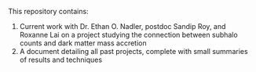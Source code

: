 This repository contains:

1. Current work with Dr. Ethan O. Nadler, postdoc Sandip Roy, and Roxanne Lai on a project studying the connection between subhalo counts and dark matter mass accretion
2. A document detailing all past projects, complete with small summaries of results and techniques

